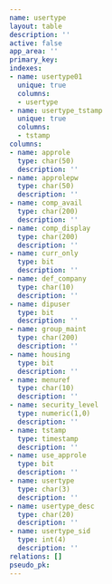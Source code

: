 ```yaml
---
name: usertype
layout: table
description: ''
active: false
app_area: ''
primary_key: 
indexes:
- name: usertype01
  unique: true
  columns:
  - usertype
- name: usertype_tstamp
  unique: true
  columns:
  - tstamp
columns:
- name: approle
  type: char(50)
  description: ''
- name: approlepw
  type: char(50)
  description: ''
- name: comp_avail
  type: char(200)
  description: ''
- name: comp_display
  type: char(200)
  description: ''
- name: curr_only
  type: bit
  description: ''
- name: def_company
  type: char(10)
  description: ''
- name: dipuser
  type: bit
  description: ''
- name: group_maint
  type: char(200)
  description: ''
- name: housing
  type: bit
  description: ''
- name: menuref
  type: char(10)
  description: ''
- name: security_level
  type: numeric(1,0)
  description: ''
- name: tstamp
  type: timestamp
  description: ''
- name: use_approle
  type: bit
  description: ''
- name: usertype
  type: char(3)
  description: ''
- name: usertype_desc
  type: char(20)
  description: ''
- name: usertype_sid
  type: int(4)
  description: ''
relations: []
pseudo_pk: 
---
```


